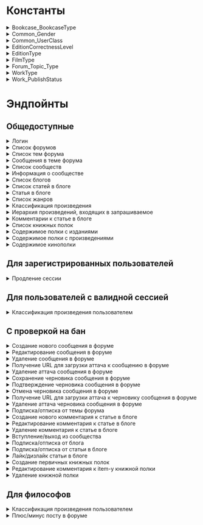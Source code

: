 
# Константы


<details><summary>Bookcase_BookcaseType</summary>
<p>

| Int | String |
| --- | --- |
| 0 | BOOKCASE_TYPE_UNKNOWN |
| 1 | BOOKCASE_TYPE_READ |
| 2 | BOOKCASE_TYPE_WAIT |
| 3 | BOOKCASE_TYPE_BUY |
| 4 | BOOKCASE_TYPE_SALE |
| 5 | BOOKCASE_TYPE_FREE |
---

</p>
</details>

<details><summary>Common_Gender</summary>
<p>

| Int | String |
| --- | --- |
| 0 | GENDER_UNKNOWN |
| 1 | GENDER_MALE |
| 2 | GENDER_FEMALE |
---

</p>
</details>

<details><summary>Common_UserClass</summary>
<p>

| Int | String |
| --- | --- |
| 0 | USERCLASS_UNKNOWN |
| 1 | USERCLASS_BEGINNER |
| 2 | USERCLASS_ACTIVIST |
| 3 | USERCLASS_AUTHORITY |
| 4 | USERCLASS_PHILOSOPHER |
| 5 | USERCLASS_MASTER |
| 6 | USERCLASS_GRANDMASTER |
| 7 | USERCLASS_PEACEKEEPER |
| 8 | USERCLASS_PEACEMAKER |
---

</p>
</details>

<details><summary>EditionCorrectnessLevel</summary>
<p>

| Int | String |
| --- | --- |
| 0 | EDITION_CORRECTNESS_LEVEL_UNKNOWN |
| 1 | EDITION_CORRECTNESS_LEVEL_GREEN |
| 2 | EDITION_CORRECTNESS_LEVEL_ORANGE |
| 3 | EDITION_CORRECTNESS_LEVEL_RED |
---

</p>
</details>

<details><summary>EditionType</summary>
<p>

| Int | String |
| --- | --- |
| 0 | EDITION_TYPE_UNKNOWN |
| 1 | EDITION_TYPE_AUTHOR_BOOK |
| 2 | EDITION_TYPE_AUTHOR_COMPILATION |
| 3 | EDITION_TYPE_COMPILATION |
| 4 | EDITION_TYPE_ANTHOLOGY |
| 5 | EDITION_TYPE_CHRESTOMATHY |
| 6 | EDITION_TYPE_MAGAZINE |
| 7 | EDITION_TYPE_FANZINE |
| 8 | EDITION_TYPE_ALMANAC |
| 9 | EDITION_TYPE_NEWSPAPER |
| 10 | EDITION_TYPE_AUDIOBOOK |
| 11 | EDITION_TYPE_ILLUSTRATED_ALBUM |
| 12 | EDITION_TYPE_FILM_STRIP |
---

</p>
</details>

<details><summary>FilmType</summary>
<p>

| Int | String |
| --- | --- |
| 0 | FILM_TYPE_UNKNOWN |
| 1 | FILM_TYPE_FILM |
| 2 | FILM_TYPE_SERIES |
| 3 | FILM_TYPE_EPISODE |
| 4 | FILM_TYPE_DOCUMENTARY |
| 5 | FILM_TYPE_ANIMATION |
| 6 | FILM_TYPE_SHORT |
| 7 | FILM_TYPE_SPECTACLE |
---

</p>
</details>

<details><summary>Forum_Topic_Type</summary>
<p>

| Int | String |
| --- | --- |
| 0 | UNKNOWN_TYPE |
| 1 | TOPIC |
| 2 | POLL |
---

</p>
</details>

<details><summary>WorkType</summary>
<p>

| Int | String |
| --- | --- |
| 0 | WORK_TYPE_UNKNOWN |
| 1 | WORK_TYPE_NOVEL |
| 2 | WORK_TYPE_COMPILATION |
| 3 | WORK_TYPE_SERIES |
| 4 | WORK_TYPE_VERSE |
| 5 | WORK_TYPE_OTHER |
| 6 | WORK_TYPE_FAIRY_TALE |
| 7 | WORK_TYPE_ESSAY |
| 8 | WORK_TYPE_ARTICLE |
| 9 | WORK_TYPE_EPIC_NOVEL |
| 10 | WORK_TYPE_ANTHOLOGY |
| 11 | WORK_TYPE_PLAY |
| 12 | WORK_TYPE_SCREENPLAY |
| 13 | WORK_TYPE_DOCUMENTARY |
| 14 | WORK_TYPE_MICROTALE |
| 15 | WORK_TYPE_DISSERTATION |
| 16 | WORK_TYPE_MONOGRAPH |
| 17 | WORK_TYPE_EDUCATIONAL_PUBLICATION |
| 18 | WORK_TYPE_ENCYCLOPEDIA |
| 19 | WORK_TYPE_MAGAZINE |
| 20 | WORK_TYPE_POEM |
| 21 | WORK_TYPE_POETRY |
| 22 | WORK_TYPE_PROSE_VERSE |
| 23 | WORK_TYPE_COMIC_BOOK |
| 24 | WORK_TYPE_MANGA |
| 25 | WORK_TYPE_GRAPHIC_NOVEL |
| 26 | WORK_TYPE_NOVELETTE |
| 27 | WORK_TYPE_STORY |
| 28 | WORK_TYPE_FEATURE_ARTICLE |
| 29 | WORK_TYPE_REPORTAGE |
| 30 | WORK_TYPE_CONDITIONAL_SERIES |
| 31 | WORK_TYPE_EXCERPT |
| 32 | WORK_TYPE_INTERVIEW |
| 33 | WORK_TYPE_REVIEW |
| 34 | WORK_TYPE_POPULAR_SCIENCE_BOOK |
---

</p>
</details>

<details><summary>Work_PublishStatus</summary>
<p>

| Int | String |
| --- | --- |
| 0 | PUBLISH_STATUS_UNKNOWN |
| 1 | PUBLISH_STATUS_NOT_FINISHED |
| 2 | PUBLISH_STATUS_NOT_PUBLISHED |
| 3 | PUBLISH_STATUS_NETWORK_PUBLICATION |
| 4 | PUBLISH_STATUS_AVAILABLE_ONLINE |
| 5 | PUBLISH_STATUS_PLANNED_BY_THE_AUTHOR |
---

</p>
</details>


# Эндпойнты


## Общедоступные


<details><summary>Логин</summary>
<p>

Создаёт новый аутентификационный токен для пользователя на основе пары логин/пароль


**POST** [/v1/auth/login](../sources/server/internal/endpoints/login.go#L15)

Параметры запроса:


* **login** (form, string) - логин или почта пользователя


* **password** (form, string) - пароль




Схема ответа:

```
{
  userId: uint64        # id пользователя
  token: string         # токен -> X-Session
  refreshToken: string  # токен для продления сессии
}
```
---

</p>
</details>

<details><summary>Список форумов</summary>
<p>



**GET** [/v1/forums](../sources/server/internal/endpoints/show_forums.go#L11)


Схема ответа:

```
{
  forumBlocks: [{                         # список блоков форумов
    id: uint64                            # id блока форумов
    title: string                         # название
    forums: [{                            # форумы
      id: uint64                          # id форума
      title: string                       # название
      forumDescription: string            # описание
      moderators: [{                      # модераторы
        id: uint64                        # id пользователя
        login: string                     # логин
        name: string                      # имя
        gender: enum (Common_Gender)      # пол
        avatar: string                    # аватар
        class: enum (Common_UserClass)    # класс
        sign: string                      # подпись на форуме
      }]
      stats: {                            # статистика
        topicCount: uint64                # количество тем
        messageCount: uint64              # количество сообщений
      }
      lastMessage: {                      # последнее сообщение
        id: uint64                        # id сообщения
        topic: {                          # тема, в которую входит сообщение
          id: uint64                      # id темы
          title: string                   # название
        }
        user: {                           # автор
          id: uint64                      # id пользователя
          login: string                   # логин
          name: string                    # имя
          gender: enum (Common_Gender)    # пол
          avatar: string                  # аватар
          class: enum (Common_UserClass)  # класс
          sign: string                    # подпись на форуме
        }
        text: string                      # текст
        date: timestamp                   # дата и время создания
      }
    }]
  }]
}
```
---

</p>
</details>

<details><summary>Список тем форума</summary>
<p>



**GET** [/v1/forums/{id}](../sources/server/internal/endpoints/show_forum_topics.go#L14)

Параметры запроса:


* **id** (path, uint64) - айди форума


* **page** (query, uint64) - номер страницы (по умолчанию - 1)


* **limit** (query, uint64) - кол-во записей на странице (по умолчанию - 20)




Схема ответа:

```
{
  topics: [{                            # список тем
    id: uint64                          # id темы
    title: string                       # название
    topicType: enum (Forum_Topic_Type)  # тип
    creation: {                         # данные о создании
      user: {                           # пользователь
        id: uint64                      # id пользователя
        login: string                   # логин
        name: string                    # имя
        gender: enum (Common_Gender)    # пол
        avatar: string                  # аватар
        class: enum (Common_UserClass)  # класс
        sign: string                    # подпись на форуме
      }
      date: timestamp                   # дата создания
    }
    isClosed: bool                      # тема закрыта?
    isPinned: bool                      # тема закреплена?
    stats: {                            # статистика
      messageCount: uint64              # количество сообщений
      viewCount: uint64                 # количество просмотров
    }
    lastMessage: {                      # последнее сообщение
      id: uint64                        # id сообщения
      topic: {                          # тема, в которую входит сообщение
        id: uint64                      # id темы
        title: string                   # название
      }
      user: {                           # автор
        id: uint64                      # id пользователя
        login: string                   # логин
        name: string                    # имя
        gender: enum (Common_Gender)    # пол
        avatar: string                  # аватар
        class: enum (Common_UserClass)  # класс
        sign: string                    # подпись на форуме
      }
      text: string                      # текст
      date: timestamp                   # дата и время создания
    }
  }]
  pages: {                              # страницы
    current: uint64                     # текущая
    count: uint64                       # количество
  }
}
```
---

</p>
</details>

<details><summary>Сообщения в теме форума</summary>
<p>



**GET** [/v1/topics/{id}](../sources/server/internal/endpoints/show_topic_messages.go#L13)

Параметры запроса:


* **id** (path, uint64) - id темы


* **page** (query, uint64) - номер страницы (по умолчанию - 1)


* **limit** (query, uint64) - кол-во записей на странице (по умолчанию - 20)


* **sortAsc** (query, uint8) - порядок выдачи (0 - от новых к старым, 1 - наоборот; по умолчанию - 0)




Схема ответа:

```
{
  topic: {                              # тема
    id: uint64                          # id темы
    title: string                       # название
    topicType: enum (Forum_Topic_Type)  # тип
    creation: {                         # данные о создании
      user: {                           # пользователь
        id: uint64                      # id пользователя
        login: string                   # логин
        name: string                    # имя
        gender: enum (Common_Gender)    # пол
        avatar: string                  # аватар
        class: enum (Common_UserClass)  # класс
        sign: string                    # подпись на форуме
      }
      date: timestamp                   # дата создания
    }
    isClosed: bool                      # тема закрыта?
    isPinned: bool                      # тема закреплена?
    stats: {                            # статистика
      messageCount: uint64              # количество сообщений
      viewCount: uint64                 # количество просмотров
    }
    lastMessage: {                      # последнее сообщение
      id: uint64                        # id сообщения
      topic: {                          # тема, в которую входит сообщение
        id: uint64                      # id темы
        title: string                   # название
      }
      user: {                           # автор
        id: uint64                      # id пользователя
        login: string                   # логин
        name: string                    # имя
        gender: enum (Common_Gender)    # пол
        avatar: string                  # аватар
        class: enum (Common_UserClass)  # класс
        sign: string                    # подпись на форуме
      }
      text: string                      # текст
      date: timestamp                   # дата и время создания
    }
  }
  forum: {                              # форум, в который входит тема
    id: uint64                          # id форума
    title: string                       # название
    forumDescription: string            # описание
    moderators: [{                      # модераторы
      id: uint64                        # id пользователя
      login: string                     # логин
      name: string                      # имя
      gender: enum (Common_Gender)      # пол
      avatar: string                    # аватар
      class: enum (Common_UserClass)    # класс
      sign: string                      # подпись на форуме
    }]
    stats: {                            # статистика
      topicCount: uint64                # количество тем
      messageCount: uint64              # количество сообщений
    }
    lastMessage: {                      # последнее сообщение
      id: uint64                        # id сообщения
      topic: {                          # тема, в которую входит сообщение
        id: uint64                      # id темы
        title: string                   # название
      }
      user: {                           # автор
        id: uint64                      # id пользователя
        login: string                   # логин
        name: string                    # имя
        gender: enum (Common_Gender)    # пол
        avatar: string                  # аватар
        class: enum (Common_UserClass)  # класс
        sign: string                    # подпись на форуме
      }
      text: string                      # текст
      date: timestamp                   # дата и время создания
    }
  }
  pinnedMessage: {                      # закрепленное сообщение, если есть
    id: uint64                          # id сообщения
    creation: {                         # данные о создании
      user: {                           # пользователь
        id: uint64                      # id пользователя
        login: string                   # логин
        name: string                    # имя
        gender: enum (Common_Gender)    # пол
        avatar: string                  # аватар
        class: enum (Common_UserClass)  # класс
        sign: string                    # подпись на форуме
      }
      date: timestamp                   # дата создания
    }
    text: string                        # текст
    isCensored: bool                    # текст изъят модератором?
    stats: {                            # статистика
      rating: int64                     # рейтинг
    }
  }
  messages: [{                          # сообщения
    id: uint64                          # id сообщения
    creation: {                         # данные о создании
      user: {                           # пользователь
        id: uint64                      # id пользователя
        login: string                   # логин
        name: string                    # имя
        gender: enum (Common_Gender)    # пол
        avatar: string                  # аватар
        class: enum (Common_UserClass)  # класс
        sign: string                    # подпись на форуме
      }
      date: timestamp                   # дата создания
    }
    text: string                        # текст
    isCensored: bool                    # текст изъят модератором?
    stats: {                            # статистика
      rating: int64                     # рейтинг
    }
  }]
  pages: {                              # страницы
    current: uint64                     # текущая
    count: uint64                       # количество
  }
}
```
---

</p>
</details>

<details><summary>Список сообществ</summary>
<p>



**GET** [/v1/communities](../sources/server/internal/endpoints/show_communities.go#L11)


Схема ответа:

```
{
  main: [{                              # основные рубрики
    id: uint64                          # id рубрики
    title: string                       # название
    communityDescription: string        # описание
    rules: string                       # правила
    avatar: string                      # аватар
    stats: {                            # статистика
      articleCount: uint64              # количество статей
      subscriberCount: uint64           # количество подписчиков
    }
    lastArticle: {                      # последняя статья
      id: uint64                        # id статьи
      title: string                     # название
      user: {                           # автор
        id: uint64                      # id пользователя
        login: string                   # логин
        name: string                    # имя
        gender: enum (Common_Gender)    # пол
        avatar: string                  # аватар
        class: enum (Common_UserClass)  # класс
        sign: string                    # подпись на форуме
      }
      date: timestamp                   # дата создания
    }
  }]
  additional: [{                        # дополнительные рубрики
    id: uint64                          # id рубрики
    title: string                       # название
    communityDescription: string        # описание
    rules: string                       # правила
    avatar: string                      # аватар
    stats: {                            # статистика
      articleCount: uint64              # количество статей
      subscriberCount: uint64           # количество подписчиков
    }
    lastArticle: {                      # последняя статья
      id: uint64                        # id статьи
      title: string                     # название
      user: {                           # автор
        id: uint64                      # id пользователя
        login: string                   # логин
        name: string                    # имя
        gender: enum (Common_Gender)    # пол
        avatar: string                  # аватар
        class: enum (Common_UserClass)  # класс
        sign: string                    # подпись на форуме
      }
      date: timestamp                   # дата создания
    }
  }]
}
```
---

</p>
</details>

<details><summary>Информация о сообществе</summary>
<p>



**GET** [/v1/communities/{id}](../sources/server/internal/endpoints/show_community.go#L14)

Параметры запроса:


* **id** (path, uint64) - айди сообщества


* **page** (query, uint64) - номер страницы (по умолчанию - 1)


* **limit** (query, uint64) - кол-во записей на странице (по умолчанию - 5)




Схема ответа:

```
{
  community: {                          # рубрика
    id: uint64                          # id рубрики
    title: string                       # название
    communityDescription: string        # описание
    rules: string                       # правила
    avatar: string                      # аватар
    stats: {                            # статистика
      articleCount: uint64              # количество статей
      subscriberCount: uint64           # количество подписчиков
    }
    lastArticle: {                      # последняя статья
      id: uint64                        # id статьи
      title: string                     # название
      user: {                           # автор
        id: uint64                      # id пользователя
        login: string                   # логин
        name: string                    # имя
        gender: enum (Common_Gender)    # пол
        avatar: string                  # аватар
        class: enum (Common_UserClass)  # класс
        sign: string                    # подпись на форуме
      }
      date: timestamp                   # дата создания
    }
  }
  moderators: [{                        # модераторы
    id: uint64                          # id пользователя
    login: string                       # логин
    name: string                        # имя
    gender: enum (Common_Gender)        # пол
    avatar: string                      # аватар
    class: enum (Common_UserClass)      # класс
    sign: string                        # подпись на форуме
  }]
  authors: [{                           # авторы
    id: uint64                          # id пользователя
    login: string                       # логин
    name: string                        # имя
    gender: enum (Common_Gender)        # пол
    avatar: string                      # аватар
    class: enum (Common_UserClass)      # класс
    sign: string                        # подпись на форуме
  }]
  articles: [{                          # статьи
    id: uint64                          # id статьи
    title: string                       # название
    creation: {                         # данные о создании
      user: {                           # пользователь
        id: uint64                      # id пользователя
        login: string                   # логин
        name: string                    # имя
        gender: enum (Common_Gender)    # пол
        avatar: string                  # аватар
        class: enum (Common_UserClass)  # класс
        sign: string                    # подпись на форуме
      }
      date: timestamp                   # дата создания
    }
    text: string                        # текст
    tags: string                        # теги
    stats: {                            # статистика
      likeCount: uint64                 # количество лайков
      viewCount: uint64                 # количество просмотров
      commentCount: uint64              # количество комментариев
    }
  }]
  pages: {                              # страницы
    current: uint64                     # текущая
    count: uint64                       # количество
  }
}
```
---

</p>
</details>

<details><summary>Список блогов</summary>
<p>



**GET** [/v1/blogs](../sources/server/internal/endpoints/show_blogs.go#L12)

Параметры запроса:


* **page** (query, uint64) - номер страницы (по умолчанию - 1)


* **limit** (query, uint64) - кол-во записей на странице (по умолчанию - 5)


* **sort** (query, string) - сортировать по (кол-ву тем в блоге - article, кол-ву подписчиков - subscriber, дате обновления от новых к старым - update (по умолчанию))




Схема ответа:

```
{
  blogs: [{                             # блоги
    id: uint64                          # id блога
    user: {                             # автор
      id: uint64                        # id пользователя
      login: string                     # логин
      name: string                      # имя
      gender: enum (Common_Gender)      # пол
      avatar: string                    # аватар
      class: enum (Common_UserClass)    # класс
      sign: string                      # подпись на форуме
    }
    isClosed: bool                      # блог закрыт?
    stats: {                            # статистика
      articleCount: uint64              # количество статей
      subscriberCount: uint64           # количество подписчиков
    }
    lastArticle: {                      # последняя статья
      id: uint64                        # id статьи
      title: string                     # название
      user: {                           # автор
        id: uint64                      # id пользователя
        login: string                   # логин
        name: string                    # имя
        gender: enum (Common_Gender)    # пол
        avatar: string                  # аватар
        class: enum (Common_UserClass)  # класс
        sign: string                    # подпись на форуме
      }
      date: timestamp                   # дата создания
    }
  }]
  pages: {                              # страницы
    current: uint64                     # текущая
    count: uint64                       # количество
  }
}
```
---

</p>
</details>

<details><summary>Список статей в блоге</summary>
<p>



**GET** [/v1/blogs/{id}](../sources/server/internal/endpoints/show_blog.go#L14)

Параметры запроса:


* **id** (path, uint64) - айди блога


* **page** (query, uint64) - номер страницы (по умолчанию - 1)


* **limit** (query, uint64) - кол-во записей на странице (по умолчанию - 20)




Схема ответа:

```
{
  articles: [{                          # статьи
    id: uint64                          # id статьи
    title: string                       # название
    creation: {                         # данные о создании
      user: {                           # пользователь
        id: uint64                      # id пользователя
        login: string                   # логин
        name: string                    # имя
        gender: enum (Common_Gender)    # пол
        avatar: string                  # аватар
        class: enum (Common_UserClass)  # класс
        sign: string                    # подпись на форуме
      }
      date: timestamp                   # дата создания
    }
    text: string                        # текст
    tags: string                        # теги
    stats: {                            # статистика
      likeCount: uint64                 # количество лайков
      viewCount: uint64                 # количество просмотров
      commentCount: uint64              # количество комментариев
    }
  }]
  pages: {                              # страницы
    current: uint64                     # текущая
    count: uint64                       # количество
  }
}
```
---

</p>
</details>

<details><summary>Статья в блоге</summary>
<p>



**GET** [/v1/blog_articles/{id}](../sources/server/internal/endpoints/show_article.go#L13)

Параметры запроса:


* **id** (path, uint64) - айди статьи




Схема ответа:

```
{
  article: {                            # статья
    id: uint64                          # id статьи
    title: string                       # название
    creation: {                         # данные о создании
      user: {                           # пользователь
        id: uint64                      # id пользователя
        login: string                   # логин
        name: string                    # имя
        gender: enum (Common_Gender)    # пол
        avatar: string                  # аватар
        class: enum (Common_UserClass)  # класс
        sign: string                    # подпись на форуме
      }
      date: timestamp                   # дата создания
    }
    text: string                        # текст
    tags: string                        # теги
    stats: {                            # статистика
      likeCount: uint64                 # количество лайков
      viewCount: uint64                 # количество просмотров
      commentCount: uint64              # количество комментариев
    }
  }
}
```
---

</p>
</details>

<details><summary>Список жанров</summary>
<p>



**GET** [/v1/allgenres](../sources/server/internal/endpoints/show_genres.go#L11)


Схема ответа:

```
{
  groups: [{             # группы жанров
    id: uint64           # id группы жанров
    name: string         # название
    genres: [{           # жанры
      id: uint64         # id жанра
      name: string       # название
      info: string       # информация
      subgenres: [...]   # поджанры
      workCount: uint64  # количество произведений (опционально)
      voteCount: uint64  # количество голосов (опционально)
    }]
  }]
}
```
---

</p>
</details>

<details><summary>Классификация произведения</summary>
<p>



**GET** [/v1/work/{id}/classification](../sources/server/internal/endpoints/get_work_classification.go#L11)

Параметры запроса:


* **id** (path, uint64) - айди произведения




Схема ответа:

```
{
  groups: [{                   # группы жанров
    id: uint64                 # id группы жанров
    name: string               # название
    genres: [{                 # жанры
      id: uint64               # id жанра
      name: string             # название
      info: string             # информация
      subgenres: [...]         # поджанры
      workCount: uint64        # количество произведений (опционально)
      voteCount: uint64        # количество голосов (опционально)
    }]
  }]
  classificationCount: uint64  # сколько раз пользователи классифицировали произведение
}
```
---

</p>
</details>

<details><summary>Иерархия произведений, входящих в запрашиваемое</summary>
<p>



**GET** [/v1/work/{id}/subworks](../sources/server/internal/endpoints/get_work_subworks.go#L11)

Параметры запроса:


* **id** (path, uint64) - айди произведения


* **depth** (query, uint8) - глубина дерева (1 - 5, по умолчанию - 4)




Схема ответа:

```
{
  workId: uint64                                # айди произведения, для которого был запрос
  subworks: [{                                  # произведения, входящие в запрашиваемое
    id: uint64                                  # идентификатор произведения
    origName: string                            # оригинальное название
    rusName: string                             # название на русском
    year: uint64                                # год публикации
    workType: enum (WorkType)                   # тип произведения
    rating: float64                             # рейтинг
    marks: uint64                               # кол-во оценок
    reviews: uint64                             # кол-во отзывов
    plus: bool                                  # является ли произведение дополнительным
    publishStatus: [enum (Work_PublishStatus)]  # статус публикации (не закончено, в планах, etc.)
    subworks: [...]                             # дочерние произведения
  }]
}
```
---

</p>
</details>

<details><summary>Комментарии к статье в блоге</summary>
<p>



**GET** [/v1/blog_articles/{id}/comments](../sources/server/internal/endpoints/show_blog_article_comments.go#L13)

Параметры запроса:


* **id** (path, uint64) - id статьи


* **after** (query, string) - дата, после которой искать сообщения (в формате RFC3339)


* **count** (query, uint64) - кол-во комментариев верхнего уровня (по умолчанию - 10, [5, 20])


* **sortAsc** (query, uint8) - порядок выдачи (0 - от новых к старым, 1 - наоборот; по умолчанию - 0)




Схема ответа:

```
{
  comments: [{                          # список комментариев
    id: uint64                          # id сообщения
    creation: {                         # данные о создании
      user: {                           # пользователь
        id: uint64                      # id пользователя
        login: string                   # логин
        name: string                    # имя
        gender: enum (Common_Gender)    # пол
        avatar: string                  # аватар
        class: enum (Common_UserClass)  # класс
        sign: string                    # подпись на форуме
      }
      date: timestamp                   # дата создания
    }
    text: string                        # текст сообщения
    isCensored: bool                    # текст изъят модератором?
    answers: [...]                      # ответы на комментарий
  }]
  totalCount: uint64                    # общее ко-во комментариев у поста
}
```
---

</p>
</details>

<details><summary>Список книжных полок</summary>
<p>



**GET** [/v1/users/{id}/bookcases](../sources/server/internal/endpoints/show_bookcases.go#L13)

Параметры запроса:


* **id** (path, uint64) - id пользователя




Схема ответа:

```
{
  bookcaseBlocks: [{                      # список блоков книжных полок
    title: string                         # название блока
    bookcases: [{                         # книжные полки
      id: uint64                          # id книжной полки
      isPrivate: bool                     # приватная?
      type: enum (Bookcase_BookcaseType)  # тип
      title: string                       # название
      comment: string                     # комментарий
      index: uint64                       # порядковый номер
      itemCount: uint64                   # количество элементов
    }]
  }]
}
```
---

</p>
</details>

<details><summary>Содержимое полки с изданиями</summary>
<p>



**GET** [/v1/edition_bookcases/{id}](../sources/server/internal/endpoints/show_edition_bookcase.go#L15)

Параметры запроса:


* **id** (path, uint64) - id книжной полки


* **page** (query, uint64) - номер страницы (>0, по умолчанию - 1)


* **limit** (query, uint64) - кол-во элементов на странице ([5..50], по умолчанию - 50)


* **sort** (query, string) - сортировать по: порядку - order (по умолчанию), автору - author, названию - title, году - year




Схема ответа:

```
{
  bookcase: {                                         # информация о полке
    id: uint64                                        # id книжной полки
    isPrivate: bool                                   # приватная?
    type: enum (Bookcase_BookcaseType)                # тип
    title: string                                     # название
    comment: string                                   # комментарий
  }
  editions: [{                                        # список изданий на полке
    itemId: uint64                                    # id item-а на полке
    id: uint64                                        # id издания
    type: enum (EditionType)                          # тип (авторская книга/сборник/etc; может отсутствовать, если не задан)
    correctnessLevel: enum (EditionCorrectnessLevel)  # уровень проверенности
    cover: string                                     # URL обложки
    authors: string                                   # авторы
    title: string                                     # название
    year: uint64                                      # год публикации
    publishers: string                                # издательства
    description: string                               # описание
    plannedPublicationDate: string                    # планируемая дата издания (если издание еще не опубликовано)
    offers: {                                         # предложения в магазинах
      ozon: {                                         # предложение на Озоне
        url: string                                   # URL предложения
        price: uint64                                 # цена
      }
      labirint: {                                     # предложение на Лабиринте
        url: string                                   # URL предложения
        price: uint64                                 # цена
      }
    }
    comment: string                                   # комментарий
  }]
  pages: {                                            # страницы
    current: uint64                                   # текущая
    count: uint64                                     # количество
  }
}
```
---

</p>
</details>

<details><summary>Содержимое полки с произведениями</summary>
<p>



**GET** [/v1/work_bookcases/{id}](../sources/server/internal/endpoints/show_work_bookcase.go#L15)

Параметры запроса:


* **id** (path, uint64) - id книжной полки


* **page** (query, uint64) - номер страницы (>0, по умолчанию - 1)


* **limit** (query, uint64) - кол-во элементов на странице ([5..50], по умолчанию - 50)


* **sort** (query, string) - сортировать по: порядку - order (по умолчанию), автору - author, названию - title, оригинальному названию - orig_title, году - year, количеству оценок - mark_count, средней оценке - avg_mark




Схема ответа:

```
{
  bookcase: {                           # информация о полке
    id: uint64                          # id книжной полки
    isPrivate: bool                     # приватная?
    type: enum (Bookcase_BookcaseType)  # тип
    title: string                       # название
    comment: string                     # комментарий
  }
  works: [{                             # список произведений на полке
    itemId: uint64                      # id item-а на полке
    id: uint64                          # id произведения
    type: enum (WorkType)               # тип (роман/сборник/etc; может отсутствовать)
    authors: [{                         # авторы
      id: uint64                        # id автора
      name: string                      # имя на русском языке
      isOpened: bool                    # страница открыта?
    }]
    title: string                       # название на русском языке
    originalTitle: string               # название в оригинале
    alternativeTitles: string           # альтернативные названия
    note: string                        # примечание
    year: int64                         # год
    description: string                 # описание
    isPublished: bool                   # опубликовано?
    stats: {                            # статистика
      averageMark: float64              # средняя оценка
      markCount: uint64                 # количество оценок
      responseCount: uint64             # количество отзывов
    }
    own: {                              # персональное
      mark: uint64                      # собственная оценка произведению
      isResponsePublished: bool         # опубликован отзыв?
    }
    comment: string                     # комментарий
  }]
  pages: {                              # страницы
    current: uint64                     # текущая
    count: uint64                       # количество
  }
}
```
---

</p>
</details>

<details><summary>Содержимое кинополки</summary>
<p>



**GET** [/v1/film_bookcases/{id}](../sources/server/internal/endpoints/show_film_bookcase.go#L15)

Параметры запроса:


* **id** (path, uint64) - id книжной полки


* **page** (query, uint64) - номер страницы (>0, по умолчанию - 1)


* **limit** (query, uint64) - кол-во элементов на странице ([5..50], по умолчанию - 50)


* **sort** (query, string) - сортировать по: порядку - order (по умолчанию), названию - title, оригинальному названию - orig_title




Схема ответа:

```
{
  bookcase: {                           # информация о полке
    id: uint64                          # id книжной полки
    isPrivate: bool                     # приватная?
    type: enum (Bookcase_BookcaseType)  # тип
    title: string                       # название
    comment: string                     # комментарий
  }
  films: [{                             # список фильмов на полке
    itemId: uint64                      # id item-а на полке
    id: uint64                          # id фильма
    type: enum (FilmType)               # тип (фильм/сериал/etc; может отсутствовать, если не задан)
    poster: string                      # URL постера
    title: string                       # название на русском языке
    originalTitle: string               # название в оригинале
    year: uint64                        # год выпуска (для всего, кроме сериалов)
    startYear: uint64                   # год старта трансляции (для сериалов)
    endYear: uint64                     # год окончания трансляции (для сериалов)
    countries: string                   # страны производства
    genres: string                      # жанры
    directors: string                   # режиссеры
    screenWriters: string               # сценаристы
    actors: string                      # актеры
    description: string                 # описание
    comment: string                     # комментарий
  }]
  pages: {                              # страницы
    current: uint64                     # текущая
    count: uint64                       # количество
  }
}
```
---

</p>
</details>


## Для зарегистрированных пользователей


<details><summary>Продление сессии</summary>
<p>

Продлевает сессию с помощью рефреш-токена


**POST** [/v1/auth/refresh](../sources/server/internal/endpoints/refresh_auth.go#L17)

Параметры запроса:


* **refresh_token** (form, string) - рефреш-токен, выданный при логине или предыдущем продлении сессии




Схема ответа:

```
{
  userId: uint64        # id пользователя
  token: string         # токен -> X-Session
  refreshToken: string  # токен для продления сессии
}
```
---

</p>
</details>


## Для пользователей с валидной сессией


<details><summary>Классификация произведения пользователем</summary>
<p>



**GET** [/v1/work/{id}/userclassification](../sources/server/internal/endpoints/get_user_work_genres.go#L11)

Параметры запроса:


* **id** (path, uint64) - айди произведения




Схема ответа:

```
{
  groups: [{             # группы жанров
    id: uint64           # id группы жанров
    name: string         # название
    genres: [{           # жанры
      id: uint64         # id жанра
      name: string       # название
      info: string       # информация
      subgenres: [...]   # поджанры
      workCount: uint64  # количество произведений (опционально)
      voteCount: uint64  # количество голосов (опционально)
    }]
  }]
}
```
---

</p>
</details>


## С проверкой на бан


<details><summary>Создание нового сообщения в форуме</summary>
<p>



**POST** [/v1/topics/{id}/message](../sources/server/internal/endpoints/add_forum_message.go#L15)

Параметры запроса:


* **id** (path, uint64) - id темы


* **message** (form, string) - текст сообщения




Схема ответа:

```
{
  message: {                            # сообщение
    id: uint64                          # id сообщения
    creation: {                         # данные о создании
      user: {                           # пользователь
        id: uint64                      # id пользователя
        login: string                   # логин
        name: string                    # имя
        gender: enum (Common_Gender)    # пол
        avatar: string                  # аватар
        class: enum (Common_UserClass)  # класс
        sign: string                    # подпись на форуме
      }
      date: timestamp                   # дата создания
    }
    text: string                        # текст
    isCensored: bool                    # текст изъят модератором?
    stats: {                            # статистика
      rating: int64                     # рейтинг
    }
  }
}
```
---

</p>
</details>

<details><summary>Редактирование сообщения в форуме</summary>
<p>



**PUT** [/v1/forum_messages/{id}](../sources/server/internal/endpoints/edit_forum_message.go#L15)

Параметры запроса:


* **id** (path, uint64) - id сообщения


* **message** (form, string) - новый текст сообщения




Схема ответа:

```
{
  message: {                            # сообщение
    id: uint64                          # id сообщения
    creation: {                         # данные о создании
      user: {                           # пользователь
        id: uint64                      # id пользователя
        login: string                   # логин
        name: string                    # имя
        gender: enum (Common_Gender)    # пол
        avatar: string                  # аватар
        class: enum (Common_UserClass)  # класс
        sign: string                    # подпись на форуме
      }
      date: timestamp                   # дата создания
    }
    text: string                        # текст
    isCensored: bool                    # текст изъят модератором?
    stats: {                            # статистика
      rating: int64                     # рейтинг
    }
  }
}
```
---

</p>
</details>

<details><summary>Удаление сообщения в форуме</summary>
<p>



**DELETE** [/v1/forum_messages/{id}](../sources/server/internal/endpoints/delete_forum_message.go#L13)

Параметры запроса:


* **id** (path, uint64) - id сообщения




Схема ответа:

```
{}
```
---

</p>
</details>

<details><summary>Получение URL для загрузки аттача к сообщению в форуме</summary>
<p>



**GET** [/v1/forum_messages/{id}/file_upload_url](../sources/server/internal/endpoints/get_forum_message_file_upload_url.go#L15)

Параметры запроса:


* **id** (path, uint64) - id сообщения


* **file_name** (query, string) - полное имя файла (с расширением)




Схема ответа:

```
{
  url: string  # URL на загрузку файла
}
```
---

</p>
</details>

<details><summary>Удаление аттача сообщения в форуме</summary>
<p>



**DELETE** [/v1/forum_messages/{id}/file](../sources/server/internal/endpoints/delete_forum_message_file.go#L15)

Параметры запроса:


* **id** (path, uint64) - id сообщения


* **file_name** (form, string) - полное имя файла (с расширением)




Схема ответа:

```
{
  message: {                            # сообщение
    id: uint64                          # id сообщения
    creation: {                         # данные о создании
      user: {                           # пользователь
        id: uint64                      # id пользователя
        login: string                   # логин
        name: string                    # имя
        gender: enum (Common_Gender)    # пол
        avatar: string                  # аватар
        class: enum (Common_UserClass)  # класс
        sign: string                    # подпись на форуме
      }
      date: timestamp                   # дата создания
    }
    text: string                        # текст
    isCensored: bool                    # текст изъят модератором?
    stats: {                            # статистика
      rating: int64                     # рейтинг
    }
  }
}
```
---

</p>
</details>

<details><summary>Сохранение черновика сообщения в форуме</summary>
<p>



**PUT** [/v1/topics/{id}/message_draft](../sources/server/internal/endpoints/save_forum_message_draft.go#L14)

Параметры запроса:


* **id** (path, uint64) - id темы


* **message** (form, string) - текст сообщения




Схема ответа:

```
{
  messageDraft: {                       # черновик сообщения
    topicId: uint64                     # id темы
    creation: {                         # данные о создании
      user: {                           # пользователь
        id: uint64                      # id пользователя
        login: string                   # логин
        name: string                    # имя
        gender: enum (Common_Gender)    # пол
        avatar: string                  # аватар
        class: enum (Common_UserClass)  # класс
        sign: string                    # подпись на форуме
      }
      date: timestamp                   # дата создания
    }
    text: string                        # текст
  }
}
```
---

</p>
</details>

<details><summary>Подтверждение черновика сообщения в форуме</summary>
<p>



**POST** [/v1/topics/{id}/message_draft](../sources/server/internal/endpoints/confirm_forum_message_draft.go#L15)

Параметры запроса:


* **id** (path, uint64) - id темы




Схема ответа:

```
{
  message: {                            # сообщение
    id: uint64                          # id сообщения
    creation: {                         # данные о создании
      user: {                           # пользователь
        id: uint64                      # id пользователя
        login: string                   # логин
        name: string                    # имя
        gender: enum (Common_Gender)    # пол
        avatar: string                  # аватар
        class: enum (Common_UserClass)  # класс
        sign: string                    # подпись на форуме
      }
      date: timestamp                   # дата создания
    }
    text: string                        # текст
    isCensored: bool                    # текст изъят модератором?
    stats: {                            # статистика
      rating: int64                     # рейтинг
    }
  }
}
```
---

</p>
</details>

<details><summary>Отмена черновика сообщения в форуме</summary>
<p>



**DELETE** [/v1/topics/{id}/message_draft](../sources/server/internal/endpoints/cancel_forum_message_draft.go#L13)

Параметры запроса:


* **id** (path, uint64) - id темы




Схема ответа:

```
{}
```
---

</p>
</details>

<details><summary>Получение URL для загрузки аттача к черновику сообщения в форуме</summary>
<p>



**GET** [/v1/topics/{id}/message_draft/file_upload_url](../sources/server/internal/endpoints/get_forum_message_draft_file_upload_url.go#L14)

Параметры запроса:


* **id** (path, uint64) - id темы


* **file_name** (query, string) - полное имя файла (с расширением)




Схема ответа:

```
{
  url: string  # URL на загрузку файла
}
```
---

</p>
</details>

<details><summary>Удаление аттача черновика сообщения в форуме</summary>
<p>



**DELETE** [/v1/topics/{id}/message_draft/file](../sources/server/internal/endpoints/delete_forum_message_draft_file.go#L14)

Параметры запроса:


* **id** (path, uint64) - id темы


* **file_name** (form, string) - полное имя файла (с расширением)




Схема ответа:

```
{
  messageDraft: {                       # черновик сообщения
    topicId: uint64                     # id темы
    creation: {                         # данные о создании
      user: {                           # пользователь
        id: uint64                      # id пользователя
        login: string                   # логин
        name: string                    # имя
        gender: enum (Common_Gender)    # пол
        avatar: string                  # аватар
        class: enum (Common_UserClass)  # класс
        sign: string                    # подпись на форуме
      }
      date: timestamp                   # дата создания
    }
    text: string                        # текст
  }
}
```
---

</p>
</details>

<details><summary>Подписка/отписка от темы форума</summary>
<p>



**PUT** [/v1/topics/{id}/subscription](../sources/server/internal/endpoints/toggle_forum_topic_subscription.go#L12)

Параметры запроса:


* **id** (path, uint64) - айди темы


* **subscribe** (form, bool) - подписаться - true, отписаться - false




Схема ответа:

```
{}
```
---

</p>
</details>

<details><summary>Создание нового комментария к статье в блоге</summary>
<p>



**POST** [/v1/blog_articles/{id}/comment](../sources/server/internal/endpoints/add_blog_article_comment.go#L13)

Параметры запроса:


* **id** (path, uint64) - айди статьи


* **comment** (form, string) - текст комментария (непустой)


* **parent_comment_id** (form, uint64) - id родительского комментария (0, если комментарий 1-го уровня вложенности)




Схема ответа:

```
{
  comment: {                            # комментарий
    id: uint64                          # id сообщения
    creation: {                         # данные о создании
      user: {                           # пользователь
        id: uint64                      # id пользователя
        login: string                   # логин
        name: string                    # имя
        gender: enum (Common_Gender)    # пол
        avatar: string                  # аватар
        class: enum (Common_UserClass)  # класс
        sign: string                    # подпись на форуме
      }
      date: timestamp                   # дата создания
    }
    text: string                        # текст сообщения
    isCensored: bool                    # текст изъят модератором?
    answers: [...]                      # ответы на комментарий
  }
}
```
---

</p>
</details>

<details><summary>Редактирование комментария к статье в блоге</summary>
<p>



**PUT** [/v1/blog_article_comments/{id}](../sources/server/internal/endpoints/edit_blog_article_comment.go#L13)

Параметры запроса:


* **id** (path, uint64) - id комментария


* **comment** (form, string) - текст комментария (непустой)




Схема ответа:

```
{
  comment: {                            # комментарий
    id: uint64                          # id сообщения
    creation: {                         # данные о создании
      user: {                           # пользователь
        id: uint64                      # id пользователя
        login: string                   # логин
        name: string                    # имя
        gender: enum (Common_Gender)    # пол
        avatar: string                  # аватар
        class: enum (Common_UserClass)  # класс
        sign: string                    # подпись на форуме
      }
      date: timestamp                   # дата создания
    }
    text: string                        # текст сообщения
    isCensored: bool                    # текст изъят модератором?
    answers: [...]                      # ответы на комментарий
  }
}
```
---

</p>
</details>

<details><summary>Удаление комментария к статье в блоге</summary>
<p>



**DELETE** [/v1/blog_article_comments/{id}](../sources/server/internal/endpoints/delete_blog_article_comment.go#L12)

Параметры запроса:


* **id** (path, uint64) - id комментария




Схема ответа:

```
{}
```
---

</p>
</details>

<details><summary>Вступление/выход из сообщества</summary>
<p>



**PUT** [/v1/communities/{id}/subscription](../sources/server/internal/endpoints/toggle_community_subscription.go#L12)

Параметры запроса:


* **id** (path, uint64) - айди сообщества


* **subscribe** (form, bool) - подписаться - true, отписаться - false




Схема ответа:

```
{}
```
---

</p>
</details>

<details><summary>Подписка/отписка от блога</summary>
<p>



**PUT** [/v1/blogs/{id}/subscription](../sources/server/internal/endpoints/toogle_blog_subscription.go#L12)

Параметры запроса:


* **id** (path, uint64) - айди блога


* **subscribe** (form, bool) - подписаться - true, отписаться - false




Схема ответа:

```
{}
```
---

</p>
</details>

<details><summary>Подписка/отписка от статьи в блоге</summary>
<p>



**PUT** [/v1/blog_articles/{id}/subscription](../sources/server/internal/endpoints/toogle_article_subscription.go#L12)

Параметры запроса:


* **id** (path, uint64) - айди статьи


* **subscribe** (form, bool) - подписаться - true, отписаться - false




Схема ответа:

```
{}
```
---

</p>
</details>

<details><summary>Лайк/дизлайк статьи в блоге</summary>
<p>



**PUT** [/v1/blog_articles/{id}/like](../sources/server/internal/endpoints/toggle_article_like.go#L11)

Параметры запроса:


* **id** (path, uint64) - айди статьи


* **like** (form, bool) - лайк - true, dislike - false




Схема ответа:

```
{
  likeCount: uint64  # количество лайков
}
```
---

</p>
</details>

<details><summary>Создание первичных книжных полок</summary>
<p>



**POST** [/v1/bookcases/create](../sources/server/internal/endpoints/create_default_bookcases.go#L10)


Схема ответа:

```
{
  bookcaseBlocks: [{                      # список блоков книжных полок
    title: string                         # название блока
    bookcases: [{                         # книжные полки
      id: uint64                          # id книжной полки
      isPrivate: bool                     # приватная?
      type: enum (Bookcase_BookcaseType)  # тип
      title: string                       # название
      comment: string                     # комментарий
      index: uint64                       # порядковый номер
      itemCount: uint64                   # количество элементов
    }]
  }]
}
```
---

</p>
</details>

<details><summary>Редактирование комментария к item-у книжной полки</summary>
<p>



**PUT** [/v1/bookcase_items/{id}/comment](../sources/server/internal/endpoints/edit_bookcase_item_comment.go#L12)

Параметры запроса:


* **id** (path, uint64) - id item-а книжной полки


* **comment** (form, string) - текст комментария




Схема ответа:

```
{
  comment: string  # текст комментария
}
```
---

</p>
</details>

<details><summary>Удаление книжной полки</summary>
<p>



**DELETE** [/v1/bookcases/{id}](../sources/server/internal/endpoints/delete_bookcase.go#L11)

Параметры запроса:


* **id** (path, uint64) - id книжной полки




Схема ответа:

```
{}
```
---

</p>
</details>


## Для философов


<details><summary>Классификация произведения пользователем</summary>
<p>



**PUT** [/v1/work/{id}/userclassification](../sources/server/internal/endpoints/set_work_genres.go#L14)

Параметры запроса:


* **id** (path, uint64) - айди произведения


* **genres** (form, string) - айди жанров, разделённые запятыми




Схема ответа:

```
{}
```
---

</p>
</details>

<details><summary>Плюс/минус посту в форуме</summary>
<p>



**PUT** [/v1/forum_messages/{id}/voting](../sources/server/internal/endpoints/toggle_forum_message_voting.go#L12)

Параметры запроса:


* **id** (path, uint64) - id сообщения


* **vote** (form, string) - плюс посту - plus, минус посту - minus, удалить голос - none (для модераторов)




Схема ответа:

```
{}
```
---

</p>
</details>


